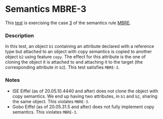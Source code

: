 # Semantics MBRE-3

This [test](.) is exercising the case [3](../Readme.md) of the semantics rule [MBRE](../../mbre/Readme.md).

### Description

In this test, an object `b1` containing an attribute declared with a reference type but attached to an object with copy semantics is copied to another object  `b2` using feature `copy`. The effect for this attribute is the one of cloning the object it is attached to and attaching it to the target (the corresponding attribute in `b2`). This test satisfies `MBRE-3`.

### Notes

* ISE Eiffel (as of 20.05.10.4440 and after) does not clone the object with copy semantics. We end up having two attributes, in `b1` and `b2`, sharing the same object. This violates `MBRE-3`.
* Gobo Eiffel (as of 20.05.31.5 and after) does not fully implement copy semantics. This violates `MBRE-3`.

